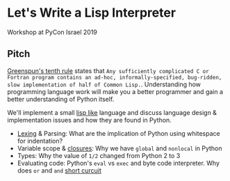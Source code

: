 # Let's Write a Lisp Interpreter

Workshop at PyCon Israel 2019

## Pitch

[Greenspun's tenth
rule](https://en.wikipedia.org/wiki/Greenspun%27s_tenth_rule) states that `Any
sufficiently complicated C or Fortran program contains an ad-hoc,
informally-specified, bug-ridden, slow implementation of half of Common Lisp.`.
Understanding how programming language work will make you a better programmer
and gain a better understanding of Python itself.

We'll implement a small [lisp like](http://norvig.com/lispy.html) language and
discuss language design & implementation  issues and how they are found in
Python.
- [Lexing](https://en.wikipedia.org/wiki/Lexical_analysis) & Parsing: What are
  the implication of Python using whitespace for indentation?
- Variable scope &
  [closures](https://en.wikipedia.org/wiki/Closure_(computer_programming)): Why
  we have `global` and `nonlocal` in Python
- Types: Why the value of `1/2` changed from Python 2 to 3
- Evaluating code: Python's `eval` vs `exec` and byte code interpreter. Why
  does `or` and `and` [short
  curcuit](https://en.wikipedia.org/wiki/Short-circuit_evaluation)
